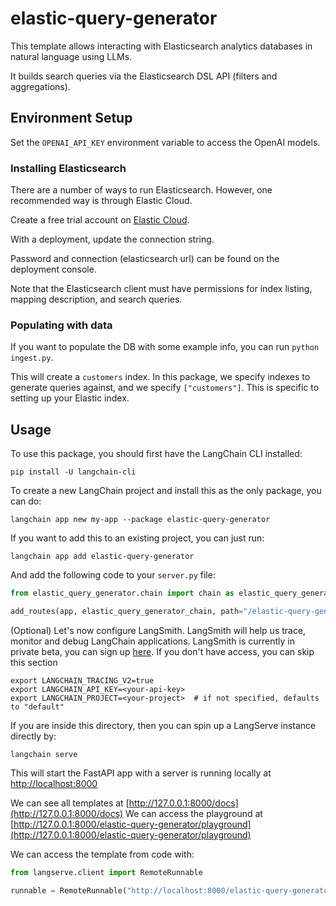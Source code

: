 
# elastic-query-generator

This template allows interacting with Elasticsearch analytics databases in natural language using LLMs. 

It builds search queries via the Elasticsearch DSL API (filters and aggregations). 

## Environment Setup

Set the `OPENAI_API_KEY` environment variable to access the OpenAI models.

### Installing Elasticsearch

There are a number of ways to run Elasticsearch. However, one recommended way is through Elastic Cloud.

Create a free trial account on [Elastic Cloud](https://cloud.elastic.co/registration?utm_source=langchain&utm_content=langserve).

With a deployment, update the connection string.

Password and connection (elasticsearch url) can be found on the deployment console.

Note that the Elasticsearch client must have permissions for index listing, mapping description, and search queries.

### Populating with data

If you want to populate the DB with some example info, you can run `python ingest.py`.

This will create a `customers` index. In this package, we specify indexes to generate queries against, and we specify `["customers"]`. This is specific to setting up your Elastic index.

## Usage

To use this package, you should first have the LangChain CLI installed:

```shell
pip install -U langchain-cli
```

To create a new LangChain project and install this as the only package, you can do:

```shell
langchain app new my-app --package elastic-query-generator
```

If you want to add this to an existing project, you can just run:

```shell
langchain app add elastic-query-generator
```

And add the following code to your `server.py` file:
```python
from elastic_query_generator.chain import chain as elastic_query_generator_chain

add_routes(app, elastic_query_generator_chain, path="/elastic-query-generator")
```

(Optional) Let's now configure LangSmith. 
LangSmith will help us trace, monitor and debug LangChain applications. 
LangSmith is currently in private beta, you can sign up [here](https://smith.langchain.com/). 
If you don't have access, you can skip this section

```shell
export LANGCHAIN_TRACING_V2=true
export LANGCHAIN_API_KEY=<your-api-key>
export LANGCHAIN_PROJECT=<your-project>  # if not specified, defaults to "default"
```

If you are inside this directory, then you can spin up a LangServe instance directly by:

```shell
langchain serve
```

This will start the FastAPI app with a server is running locally at 
[http://localhost:8000](http://localhost:8000)

We can see all templates at [http://127.0.0.1:8000/docs](http://127.0.0.1:8000/docs)
We can access the playground at [http://127.0.0.1:8000/elastic-query-generator/playground](http://127.0.0.1:8000/elastic-query-generator/playground)  

We can access the template from code with:

```python
from langserve.client import RemoteRunnable

runnable = RemoteRunnable("http://localhost:8000/elastic-query-generator")
```
